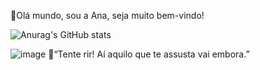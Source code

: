 🌷Olá mundo, sou a Ana, seja muito bem-vindo!

![Anurag's GitHub stats](https://github-readme-stats.vercel.app/api?username=Ana-Lara-Rodrigues&show_icons=true&theme=rose)

![image](https://github.com/user-attachments/assets/56045034-0b01-485d-bcb1-ee4f0ae115ef) 🌙“Tente rir! Aí aquilo que te assusta vai embora.”


